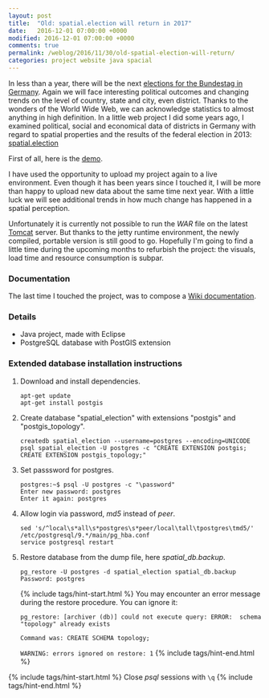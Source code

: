 ```yaml
---
layout: post
title:  "Old: spatial.election will return in 2017"
date:   2016-12-01 07:00:00 +0000
modified: 2016-12-01 07:00:00 +0000 
comments: true
permalink: /weblog/2016/11/30/old-spatial-election-will-return/
categories: project website java spacial
---
```


In less than a year, there will be the next [elections for the Bundestag in Germany][election]. Again we will face interesting political outcomes and changing trends on the level of country, state and city, even district. Thanks to the wonders of the World Wide Web, we can acknowledge statistics to almost anything in high definition. In a little web project I did some years ago, I examined political, social and economical data of districts in Germany with regard to spatial properties and the results of the federal election in 2013: [spatial.election][spatial]

<!--more-->

First of all, here is the [demo][demo].

I have used the opportunity to upload my project again to a live environment. Even though it has been years since I touched it, I will be more than happy to upload new data about the same time next year. With a little luck we will see additional trends in how much change has happened in a spatial perception.

Unfortunately it is currently not possible to run the *WAR* file on the latest [Tomcat][tomcat] server. But thanks to the jetty runtime environment, the newly compiled, portable version is still good to go. Hopefully I'm going to find a little time during the upcoming months to refurbish the project: the visuals, load time and resource consumption is subpar.

### Documentation ###

The last time I touched the project, was to compose a [Wiki documentation][wiki].

### Details ###

 - Java project, made with Eclipse
 - PostgreSQL database with PostGIS extension
 
 
### Extended database installation instructions ###

1. Download and install dependencies.
	
	```
	apt-get update
	apt-get install postgis
	```
	
1. Create database "spatial_election" with extensions "postgis" and "postgis_topology".
	
	```
	createdb spatial_election --username=postgres --encoding=UNICODE
	psql spatial_election -U postgres -c "CREATE EXTENSION postgis; CREATE EXTENSION postgis_topology;"
	```
	
1. Set passsword for postgres.
	
	```
	postgres:~$ psql -U postgres -c "\password"
	Enter new password: postgres
	Enter it again: postgres
	```
	
1. Allow login via password, *md5* instead of *peer*.
	
	```
	sed 's/^local\s*all\s*postgres\s*peer/local\tall\tpostgres\tmd5/' /etc/postgresql/9.*/main/pg_hba.conf
	service postgresql restart
	```
	
1. Restore database from the dump file, here *spatial_db.backup*.
	
	```
	pg_restore -U postgres -d spatial_election spatial_db.backup
	Password: postgres
	```
	{% include tags/hint-start.html %}
	You may encounter an error message during the restore procedure. You can ignore it:
	
	```pg_restore: [archiver (db)] could not execute query: ERROR:  schema "topology" already exists```
	
	```Command was: CREATE SCHEMA topology;```
	
	```WARNING: errors ignored on restore: 1```
	{% include tags/hint-end.html %}


{% include tags/hint-start.html %}
Close *psql* sessions with ```\q```
{% include tags/hint-end.html %}




[election]: https://en.wikipedia.org/wiki/Electoral_system_of_Germany
[spatial]: https://github.com/a-d/spatial.election/
[demo]: https://newtork.de/spatial.election/
[wiki]: https://github.com/a-d/spatial.election/wiki
[tomcat]: http://tomcat.apache.org/